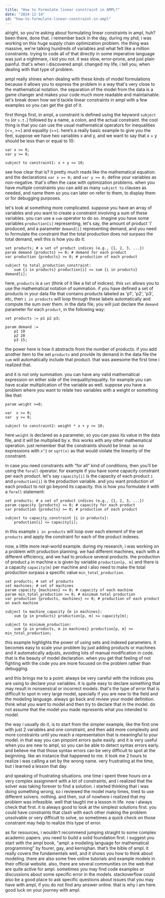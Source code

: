 ```yaml
---
title: "How to Formulate linear constraint in AMPL?"
date: "2024-12-14"
id: "how-to-formulate-linear-constraint-in-ampl"
---
```


alright, so you're asking about formulating linear constraints in ampl, huh? been there, done that. i remember back in the day, during my phd, i was working on this huge supply chain optimization problem. the thing was massive, we're talking hundreds of variables and what felt like a million constraints. trying to code all of that directly in some imperative language was just a nightmare, i kid you not. it was slow, error-prone, and just plain painful. that's when i discovered ampl. changed my life, i tell you, when dealing with that type of problem.

ampl really shines when dealing with these kinds of model formulations because it allows you to express the problem in a way that's very close to the mathematical notation. the separation of the model from the data is a game changer and makes your code much more readable and maintainable. let's break down how we'd tackle linear constraints in ampl with a few examples so you can get the gist of it.

first things first, in ampl, a constraint is defined using the keyword `subject to` (or `s.t.`) followed by a name, a colon, and the actual constraint. the cool thing is that you can use the usual mathematical operators for inequalities (<=, >=) and equality (==). here’s a really basic example to give you the feel, suppose we have two variables x and y, and we want to say that x + y should be less than or equal to 10:

```ampl
var x >= 0;
var y >= 0;

subject to constraint1: x + y <= 10;

```

see how clear that is? it pretty much reads like the mathematical equation. and the declarations `var x >= 0;` and `var y >= 0;` define your variables as non-negative. that's often the case with optimization problems. when you have multiple constraints you can add as many `subject to` clauses as needed, and name them so you can later on refer to them, to display them or for debugging purposes.

let's look at something more complicated. suppose you have an array of variables and you want to create a constraint involving a sum of these variables. you can use a `sum` operator to do so. imagine you have some variables `production[i]` representing, let's say, the amount of product 'i' produced, and a parameter `demand[i]` representing demand, and you need to formulate the constraint that the total production does not surpass the total demand, well this is how you do it:

```ampl
set products; # a set of product indices (e.g., {1, 2, 3, ...})
param demand {products} >= 0; # demand for each product
var production {products} >= 0; # production of each product

subject to total_production_constraint:
    sum {i in products} production[i] <= sum {i in products} demand[i];
```

here, `products` is a `set` (think of it like a list of indices). this `set` allows you to use the mathematical notation of summation. if you have defined a set of products in your data file that contains products labeled as 'p1', 'p2', 'p3', etc, then `i in products` will loop through these labels automatically and compute the sum over them. in the data file, you will just declare the `demand` parameter for each `product`, in the following way:

```
set products := p1 p2 p3;

param demand :=
    p1 10
    p2 20
    p3 15;
```
the power here is how it abstracts from the number of products. if you add another item to the set `products` and provide its demand in the data file the `sum` will automatically include that product. that was awesome the first time i realized that.

and it is not only summation. you can have any valid mathematical expression on either side of the inequality/equality. for example you can have scalar multiplication of the variable as well. suppose you have a problem where you want to relate two variables with a weight or something like that:

```ampl
param weight >=0;

var  x >= 0;
var  y >= 0;

subject to constraint2: weight * x + y <= 10;
```

here `weight` is declared as a parameter, so you can pass its value in the data file, and it will be multiplied by x. this works with any other mathematical operation. just remember that the constraints should be linear. so no expressions with `x^2` or `sqrt(x)` as that would violate the linearity of the constraint.

in case you need constraints with “for all” kind of conditions, then you’ll be using the `forall` operator. for example if you have some capacity constraint per each product. let's say `capacity[i]` is the capacity of each product `i` and `production[i]` is the production variable. and you want production of each product to not go beyond its capacity. this is how you formulate it with a `forall` statement:

```ampl
set products; # a set of product indices (e.g., {1, 2, 3, ...})
param capacity {products} >= 0; # capacity for each product
var production {products} >= 0; # production of each product

subject to capacity_constraint {i in products}:
    production[i] <= capacity[i];
```
in this example `i in products` will loop over each element of the set `products` and apply the constraint for each of the product indexes.

now, a little more real-world example. during my research, i was working on a problem with production planning. we had different machines, each with a different efficiency, and we had to produce several products. the production of product `p` in machine `m` is given by variable `production[p, m]` and there is a capacity `capacity[m]` per machine and i also need to make the total production surpass a specific value `min_total_production`.

```ampl
set products; # set of products
set machines; # set of machines
param capacity {machines} >= 0; # capacity of each machine
param min_total_production >= 0; # minimum total production
var production {products, machines} >= 0; # production of each product on each machine

subject to machine_capacity {m in machines}:
    sum {p in products} production[p, m] <= capacity[m];

subject to minimum_production:
    sum {p in products, m in machines} production[p, m] >= min_total_production;
```

this example highlights the power of using sets and indexed parameters. it becomes easy to scale your problem by just adding products or machines and it automatically adjusts, avoiding lots of manual modification in code. that is the beauty of model declaration. when you get that feeling of not fighting with the code you are more focused on the problem rather than debugging.

and this brings me to a point: always be very careful with the indices you are using to declare your variables. it is quite easy to declare something that may result in nonsensical or incorrect models. that's the type of error that is difficult to spot in very large model, specially if you are new to the field and the modeling language. always go back and review your model definition. think what you want to model and then try to declare that in the model. do not assume that the model you made represents what you intended to model.

the way i usually do it, is to start from the simpler example, like the first one with just 2 variables and one constraint, and then add more complexity and more constraints until you reach a representation that is meaningful to your model. in that way you can pinpoint errors quite easily. and it is very useful when you are new to ampl, so you can be able to detect syntax errors early. and believe me that those syntax errors can be very difficult to spot at the beginning. like an instance that happened to me. it took me 2 hours to realize i was calling a set by the wrong name. very frustrating at the time, but i learned a lesson that day.

and speaking of frustrating situations. one time i spent three hours on a very complex assignment with a lot of constraints, and i realized that the solver was taking forever to find a solution. i started thinking that i was doing something wrong, so i reviewed the model many times, tried to use different solvers. nothing. and then, out of nowhere i realized that my problem was infeasible. well that taught me a lesson in life. now i always check that first. it is always good to look at the simplest solutions first. you could have constraints that clash with each other making the problem unsolvable or very difficult to solve, so sometimes a quick check on those constraint may help to realize this type of error.

as for resources, i wouldn't recommend jumping straight to some complex academic papers. you need to build a solid foundation first. i suggest you start with the ampl book, "ampl: a modeling language for mathematical programming" by fourer, gay, and kernighan. that’s the bible of ampl. it really covers the fundamentals well, and it shows you how to think about modeling. there are also some free online tutorials and example models in their official website. also, there are several communities on the web that are quite active for ampl. sometimes you may find code examples or discussions about some specific error in the models. stackoverflow could also be a good place to ask specific questions about issues that you may have with ampl, if you do not find any answer online. that is why i am here. good luck on your journey with ampl.
